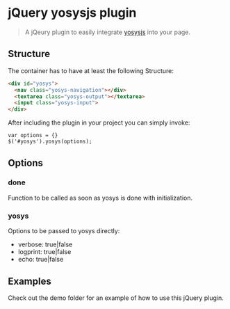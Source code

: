 # jQuery yosysjs plugin
> A jQeury plugin to easily integrate [yosysjs](http://www.clifford.at/yosys/) into your page.

## Structure
The container has to have at least the following Structure:

```HTML
<div id="yosys">
  <nav class="yosys-navigation"></div>
  <textarea class="yosys-output"></textarea>
  <input class="yosys-input">
</div>
```

After including the plugin in your project you can simply invoke:

```JS
var options = {}
$('#yosys').yosys(options);
```

## Options
### done
Function to be called as soon as yosys is done with initialization.

### yosys
Options to be passed to yosys directly:

* verbose: true|false
* logprint: true|false
* echo: true|false

## Examples
Check out the demo folder for an example of how to use this jQuery plugin.
